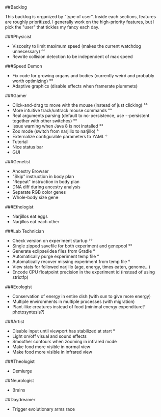 ##Backlog

This backlog is organized by "type of user". Inside each sections, features are roughly prioritized.
I generally work on the high-priority features, but I pick the "user" that tickles my fancy each day.

###Physicist

* Viscosity to limit maximum speed (makes the current watchdog unnecessary) °°
* Rewrite collision detection to be independent of max speed

###Speed Demon

* Fix code for growing organs and bodies (currently weird and probably worth optimizing) °°
* Adaptive graphics (disable effects when framerate plummets)

###Gamer

* Click-and-drag to move with the mouse (instead of just clicking) °°
* More intuitive track/untrack mouse commands °°
* Real arguments parsing (default to no-persistence, use --persistent together with other switches) °°
* Issue warning when Java 8 is not installed °°
* Zoo mode (switch from narjillo to narjillo) °
* Externalize configurable parameters to YAML °
* Tutorial
* Nice status bar
* GUI

###Genetist

* Ancestry Browser
* "Skip" instruction in body plan
* "Repeat" instruction in body plan
* DNA diff during ancestry analysis
* Separate RGB color genes
* Whole-body size gene

###Ethologist

* Narjillos eat eggs
* Narjillos eat each other

###Lab Technician

* Check version on experiment startup °°
* Single zipped savefile for both experiment and genepool °°
* Generate eclipse/idea files from Gradle °
* Automatically purge experiment temp file °
* Automatically recover missing experiment from temp file °
* View stats for followed narjillo (age, energy, times eaten, genome...)
* Encode CPU floatpoint precision in the experiment id (instead of using strictfp)

###Ecologist

* Conservation of energy in entire dish (with sun to give more energy)
* Multiple environments in multiple processes (with migration)
* Plant-like creatures instead of food (minimal energy expenditure? photosyntesis?)

###Artist

* Disable input until viewport has stabilized at start °
* Light on/off visual and sound effects
* Smoother contours when zooming in infrared mode
* Make food more visible in normal view
* Make food more visible in infrared view

###Theologist

* Demiurge

##Neurologist

* Brains

##Daydreamer

* Trigger evolutionary arms race
